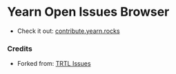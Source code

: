 # Yearn Open Issues Browser

- Check it out: [contribute.yearn.rocks](https://contribute.yearn.rocks)

### Credits

- Forked from: [TRTL Issues](https://github.com/turtlecoin/trtl-issues)
